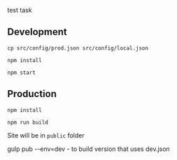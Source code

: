 test task

## Development

```
cp src/config/prod.json src/config/local.json

npm install

npm start
```

## Production

```
npm install

npm run build
```

Site will be in `public` folder


gulp pub --env=dev - to build version that uses dev.json
